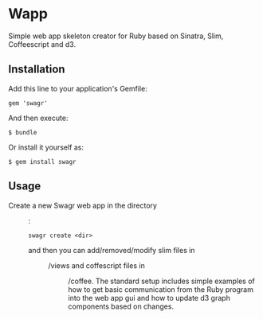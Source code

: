 # Wapp

Simple web app skeleton creator for Ruby based on Sinatra, Slim, Coffeescript and d3.

## Installation

Add this line to your application's Gemfile:

    gem 'swagr'

And then execute:

    $ bundle

Or install it yourself as:

    $ gem install swagr

## Usage

Create a new Swagr web app in the directory <dir>:

    swagr create <dir>

and then you can add/removed/modify slim files in <dir>/views and coffescript files in <dir>/coffee. The standard setup includes simple examples of how to get basic communication from the Ruby program into the web app gui and how to update d3 graph components based on changes.